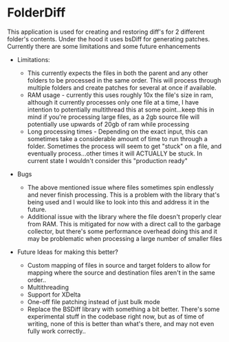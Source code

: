 # FolderDiff

This application is used for creating and restoring diff's for 2 different folder's contents.  Under the hood it uses bsDiff for generating patches.  Currently there are some limitations and some future enhancements
 - Limitations:
   - This currently expects the files in both the parent and any other folders to be processed in the same order.  This will process through multiple folders and create patches for several at once if available.
   - RAM usage - currently this uses roughly 10x the file's size in ram, although it currently processes only one file at a time, I have intention to potentially multithread this at some point...keep this in mind if you're processing large files, as a 2gb source file will potentially use upwards of 20gb of ram while processing
   - Long processing times - Depending on the exact input, this can sometimes take a considerable amount of time to run through a folder. Sometimes the process will seem to get "stuck" on a file, and eventually process...other times it will ACTUALLY be stuck.  In current state I wouldn't consider this "production ready"
  
- Bugs
  - The above mentioned issue where files sometimes spin endlessly and never finish processing.  This is a problem with the library that's being used and I would like to look into this and address it in the future.
  - Additional issue with the library where the file doesn't properly clear from RAM.  This is mitigated for now with a direct call to the garbage collector, but there's some performance overhead doing this and it may be problematic when processing a large number of smaller files
- Future Ideas for making this better?
  - Custom mapping of files in source and target folders to allow for mapping where the source and destination files aren't in the same order..
  - Multithreading
  - Support for XDelta
  - One-off file patching instead of just bulk mode
  - Replace the BSDiff library with something a bit better.  There's some experimental stuff in the codebase right now, but as of time of writing, none of this is better than what's there, and may not even fully work correctly.. 
